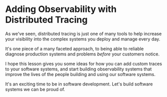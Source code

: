 # Adding Observability with Distributed Tracing

As we've seen, distributed tracing is just one of many tools to help increase your visibility into the complex systems you deploy and manage every day.

It's one piece of a many faceted approach, to being able to reliable diagnose production systems and problems _before_ your customers notice.

I hope this lesson gives you some ideas for how you can add custom traces to your software systems, and start building observability systems that improve the lives of the people building and using our software systems.

It's an exciting time to be in software development. Let's build software systems we can be proud of.
